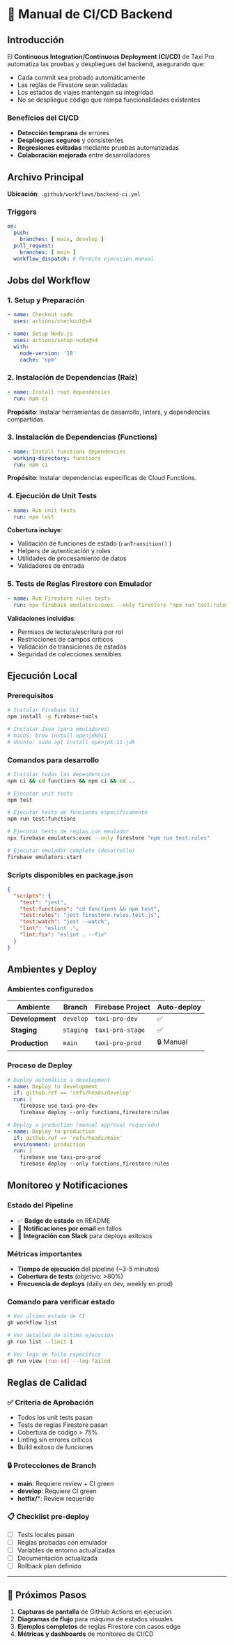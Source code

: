 # 📙 Manual de CI/CD Backend

## Introducción

El **Continuous Integration/Continuous Deployment (CI/CD)** de Taxi Pro automatiza las pruebas y despliegues del backend, asegurando que:

- Cada commit sea probado automáticamente
- Las reglas de Firestore sean validadas
- Los estados de viajes mantengan su integridad
- No se despliegue código que rompa funcionalidades existentes

### Beneficios del CI/CD
- **Detección temprana** de errores
- **Despliegues seguros** y consistentes
- **Regresiones evitadas** mediante pruebas automatizadas
- **Colaboración mejorada** entre desarrolladores

## Archivo Principal

**Ubicación**: `.github/workflows/backend-ci.yml` 

### Triggers

```yaml
on:
  push:
    branches: [ main, develop ]
  pull_request:
    branches: [ main ]
  workflow_dispatch: # Permite ejecución manual
```

## Jobs del Workflow

### 1. **Setup y Preparación**

```yaml
- name: Checkout code
  uses: actions/checkout@v4

- name: Setup Node.js
  uses: actions/setup-node@v4
  with:
    node-version: '18'
    cache: 'npm'
```

### 2. **Instalación de Dependencias (Raíz)**

```yaml
- name: Install root dependencies
  run: npm ci
```

**Propósito**: Instalar herramientas de desarrollo, linters, y dependencias compartidas.

### 3. **Instalación de Dependencias (Functions)**

```yaml
- name: Install functions dependencies
  working-directory: functions
  run: npm ci
```

**Propósito**: Instalar dependencias específicas de Cloud Functions.

### 4. **Ejecución de Unit Tests**

```yaml
- name: Run unit tests
  run: npm test
```

**Cobertura incluye**:
- Validación de funciones de estado (`canTransition()` )
- Helpers de autenticación y roles
- Utilidades de procesamiento de datos
- Validadores de entrada

### 5. **Tests de Reglas Firestore con Emulador**

```yaml
- name: Run Firestore rules tests
  run: npx firebase emulators:exec --only firestore "npm run test:rules"
```

**Validaciones incluidas**:
- Permisos de lectura/escritura por rol
- Restricciones de campos críticos
- Validación de transiciones de estados
- Seguridad de colecciones sensibles

## Ejecución Local

### Prerequisitos

```bash
# Instalar Firebase CLI
npm install -g firebase-tools

# Instalar Java (para emuladores)
# macOS: brew install openjdk@11
# Ubuntu: sudo apt install openjdk-11-jdk
```

### Comandos para desarrollo

```bash
# Instalar todas las dependencias
npm ci && cd functions && npm ci && cd ..

# Ejecutar unit tests
npm test

# Ejecutar tests de funciones específicamente
npm run test:functions

# Ejecutar tests de reglas con emulador
npx firebase emulators:exec --only firestore "npm run test:rules"

# Ejecutar emulador completo (desarrollo)
firebase emulators:start
```

### Scripts disponibles en package.json

```json
{
  "scripts": {
    "test": "jest",
    "test:functions": "cd functions && npm test",
    "test:rules": "jest firestore.rules.test.js",
    "test:watch": "jest --watch",
    "lint": "eslint .",
    "lint:fix": "eslint . --fix"
  }
}
```

## Ambientes y Deploy

### Ambientes configurados

| Ambiente | Branch | Firebase Project | Auto-deploy |
|----------|--------|------------------|-------------|
| **Development** | `develop`  | `taxi-pro-dev`  | ✅ |
| **Staging** | `staging`  | `taxi-pro-stage`  | ✅ |
| **Production** | `main`  | `taxi-pro-prod`  | 🔒 Manual |

### Proceso de Deploy

```yaml
# Deploy automático a development
- name: Deploy to development
  if: github.ref == 'refs/heads/develop'
  run: |
    firebase use taxi-pro-dev
    firebase deploy --only functions,firestore:rules

# Deploy a production (manual approval requerido)
- name: Deploy to production
  if: github.ref == 'refs/heads/main'
  environment: production
  run: |
    firebase use taxi-pro-prod
    firebase deploy --only functions,firestore:rules
```

## Monitoreo y Notificaciones

### Estado del Pipeline

- ✅ **Badge de estado** en README
- 📧 **Notificaciones por email** en fallos
- 💬 **Integración con Slack** para deploys exitosos

### Métricas importantes

- **Tiempo de ejecución** del pipeline (~3-5 minutos)
- **Cobertura de tests** (objetivo: >80%)
- **Frecuencia de deploys** (daily en dev, weekly en prod)

### Comando para verificar estado

```bash
# Ver último estado de CI
gh workflow list

# Ver detalles de última ejecución
gh run list --limit 1

# Ver logs de fallo específico
gh run view [run-id] --log-failed
```

## Reglas de Calidad

### ✅ Criteria de Aprobación

- Todos los unit tests pasan
- Tests de reglas Firestore pasan
- Cobertura de código > 75%
- Linting sin errores críticos
- Build exitoso de funciones

### 🔒 Protecciones de Branch

- **main**: Requiere review + CI green
- **develop**: Requiere CI green
- **hotfix/***: Review requerido

### 📋 Checklist pre-deploy

- [ ] Tests locales pasan
- [ ] Reglas probadas con emulador
- [ ] Variables de entorno actualizadas
- [ ] Documentación actualizada
- [ ] Rollback plan definido

---

## 🚀 Próximos Pasos

1. **Capturas de pantalla** de GitHub Actions en ejecución
2. **Diagramas de flujo** para máquina de estados visuales
3. **Ejemplos completos** de reglas Firestore con casos edge
4. **Métricas y dashboards** de monitoreo de CI/CD

